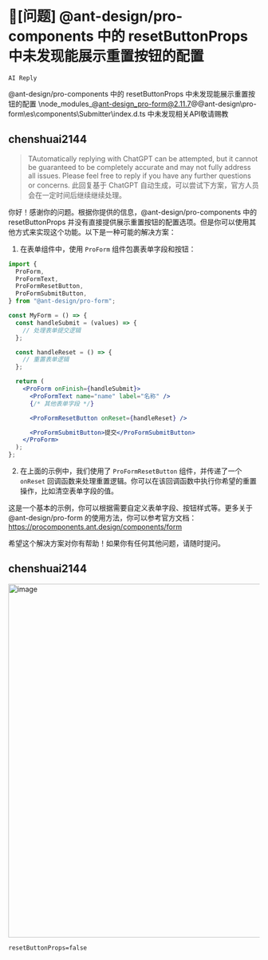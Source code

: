 # 🧐[问题] @ant-design/pro-components 中的 resetButtonProps 中未发现能展示重置按钮的配置

`AI Reply`

@ant-design/pro-components 中的 resetButtonProps 中未发现能展示重置按钮的配置
\node_modules\_@ant-design_pro-form@2.11.7@@ant-design\pro-form\es\components\Submitter\index.d.ts 中未发现相关API敬请赐教

## chenshuai2144

> TAutomatically replying with ChatGPT can be attempted, but it cannot be guaranteed to be completely accurate and may not fully address all issues. Please feel free to reply if you have any further questions or concerns.
> 此回复基于 ChatGPT 自动生成，可以尝试下方案，官方人员会在一定时间后继续继续处理。

你好！感谢你的问题。根据你提供的信息，@ant-design/pro-components 中的 resetButtonProps 并没有直接提供展示重置按钮的配置选项。但是你可以使用其他方式来实现这个功能。以下是一种可能的解决方案：

1. 在表单组件中，使用 `ProForm` 组件包裹表单字段和按钮：

```jsx
import {
  ProForm,
  ProFormText,
  ProFormResetButton,
  ProFormSubmitButton,
} from "@ant-design/pro-form";

const MyForm = () => {
  const handleSubmit = (values) => {
    // 处理表单提交逻辑
  };

  const handleReset = () => {
    // 重置表单逻辑
  };

  return (
    <ProForm onFinish={handleSubmit}>
      <ProFormText name="name" label="名称" />
      {/* 其他表单字段 */}

      <ProFormResetButton onReset={handleReset} />

      <ProFormSubmitButton>提交</ProFormSubmitButton>
    </ProForm>
  );
};
```

2. 在上面的示例中，我们使用了 `ProFormResetButton` 组件，并传递了一个 `onReset` 回调函数来处理重置逻辑。你可以在该回调函数中执行你希望的重置操作，比如清空表单字段的值。

这是一个基本的示例，你可以根据需要自定义表单字段、按钮样式等。更多关于 @ant-design/pro-form 的使用方法，你可以参考官方文档：https://procomponents.ant.design/components/form

希望这个解决方案对你有帮助！如果你有任何其他问题，请随时提问。

## chenshuai2144

  <img width="709" alt="image" src="https://github.com/ant-design/pro-components/assets/8186664/28a7bf6d-1e44-4fa6-a476-55740111494c">

`resetButtonProps=false`
